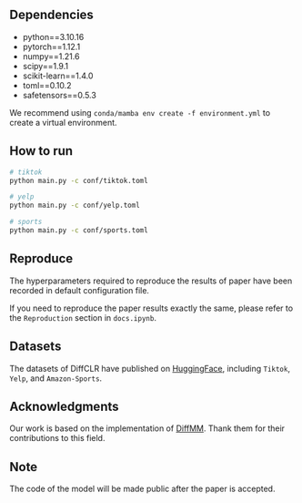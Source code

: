 ## Dependencies

- python==3.10.16
- pytorch==1.12.1
- numpy==1.21.6
- scipy==1.9.1
- scikit-learn==1.4.0
- toml==0.10.2
- safetensors==0.5.3

We recommend using `conda/mamba env create -f environment.yml` to create a virtual environment.

## How to run

```bash
# tiktok
python main.py -c conf/tiktok.toml

# yelp
python main.py -c conf/yelp.toml

# sports
python main.py -c conf/sports.toml
```

## Reproduce

The hyperparameters required to reproduce the results of paper have been recorded in default configuration file.

If you need to reproduce the paper results exactly the same, please refer to the `Reproduction` section in `docs.ipynb`.

## Datasets

The datasets of DiffCLR have published on [HuggingFace](https://huggingface.co/datasets/sun2ot/DiffCLR), including `Tiktok`, `Yelp`, and `Amazon-Sports`.

## Acknowledgments

Our work is based on the implementation of [DiffMM](https://github.com/HKUDS/DiffMM). Thank them for their contributions to this field.

## Note

The code of the model will be made public after the paper is accepted.
